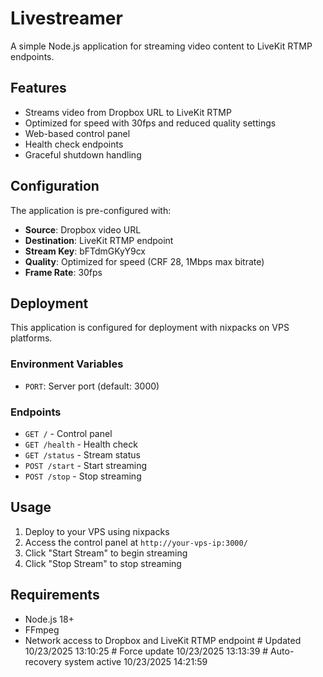 # Livestreamer

A simple Node.js application for streaming video content to LiveKit RTMP endpoints.

## Features

- Streams video from Dropbox URL to LiveKit RTMP
- Optimized for speed with 30fps and reduced quality settings
- Web-based control panel
- Health check endpoints
- Graceful shutdown handling

## Configuration

The application is pre-configured with:
- **Source**: Dropbox video URL
- **Destination**: LiveKit RTMP endpoint
- **Stream Key**: bFTdmGKyY9cx
- **Quality**: Optimized for speed (CRF 28, 1Mbps max bitrate)
- **Frame Rate**: 30fps

## Deployment

This application is configured for deployment with nixpacks on VPS platforms.

### Environment Variables

- `PORT`: Server port (default: 3000)

### Endpoints

- `GET /` - Control panel
- `GET /health` - Health check
- `GET /status` - Stream status
- `POST /start` - Start streaming
- `POST /stop` - Stop streaming

## Usage

1. Deploy to your VPS using nixpacks
2. Access the control panel at `http://your-vps-ip:3000/`
3. Click "Start Stream" to begin streaming
4. Click "Stop Stream" to stop streaming

## Requirements

- Node.js 18+
- FFmpeg
- Network access to Dropbox and LiveKit RTMP endpoint
#   U p d a t e d   1 0 / 2 3 / 2 0 2 5   1 3 : 1 0 : 2 5  
 #   F o r c e   u p d a t e   1 0 / 2 3 / 2 0 2 5   1 3 : 1 3 : 3 9  
 #   A u t o - r e c o v e r y   s y s t e m   a c t i v e   1 0 / 2 3 / 2 0 2 5   1 4 : 2 1 : 5 9  
 